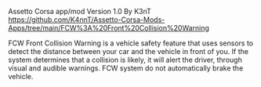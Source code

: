 Assetto Corsa app/mod
Version 1.0
By K3nT
https://github.com/K4nnT/Assetto-Corsa-Mods-Apps/tree/main/FCW%3A%20Front%20Collision%20Warning

FCW Front Collision Warning is a vehicle safety feature that uses sensors to detect the distance between your car and the vehicle in front of you. If the system determines that a collision is likely, it will alert the driver, through visual and audible warnings. FCW system do not automatically brake the vehicle.
